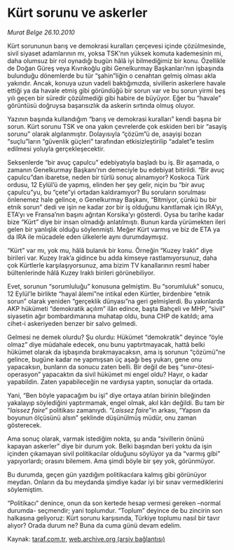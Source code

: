 # Kürt sorunu ve askerler 

*Murat Belge 26.10.2010*

<div class="yazi"><p>Kürt sorununun barış ve demokrasi kuralları çerçevesi içinde çözülmesinde, sivil siyaset adamlarının mı, yoksa TSK’nın yüksek komuta kademesinin mi, daha olumsuz bir rol oynadığı bugün hâlâ iyi bilmediğimiz bir konu. Özellikle de Doğan Güreş veya Kıvrıkoğlu gibi Genelkurmay Başkanları’nın işbaşında bulunduğu dönemlerde bu tür “şahin”liğin o cenahtan gelmiş olması akla yakındır. Ancak, konuya uzun vadeli baktığımızda, sivillerin askerlere havale ettiği ya da havale etmiş gibi göründüğü bir sorun var ve bu sorun yirmi beş yılı geçen bir süredir çözülmediği gibi habire de büyüyor. Eğer bu “havale” görüntüsü doğruysa başarısızlık da askerin sırtında olmuş oluyor. </p>
<p>Yazının başında kullandığım “barış ve demokrasi kuralları” kendi başına bir sorun. Kürt sorunu TSK ve ona yakın çevrelerde çok eskiden beri bir “asayiş sorunu” olarak algılanmıştır. Dolayısıyla “çözüm”ü de, asayişi bozan “suçlu”ların “güvenlik güçleri” tarafından etkisizleştirilip “adalet”e teslim edilmesi yoluyla gerçekleşecektir. </p>
<p>Seksenlerde “bir avuç çapulcu” edebiyatıyla başladı bu iş. Bir aşamada, o zamanın Genelkurmay Başkanı’nın demeciyle bu edebiyat bitirildi. “Bir avuç çapulcu”dan ibaretse, neden bir türlü sonuç alınamıyor? Koskoca Türk ordusu, 12 Eylül’ü de yapmış, elinden her şey gelir, niçin bu “bir avuç çapulcu”yu, bu “çete”yi ortadan kaldıramıyor? Bu soruların sorulması önlenemez hale gelince, o Genelkurmay Başkanı, “Bitmiyor, çünkü bu bir etnik sorun” dedi ve işin ne kadar zor bir iş olduğunu kanıtlamak için IRA’yı, ETA’yı ve Fransa’nın başını ağrıtan Korsika’yı gösterdi. Oysa bu tarihe kadar bize “Kürt” diye bir insan olmadığı anlatılmıştı. Bunun karda yürümekten ileri gelen bir yanlışlık olduğu söylenmişti. Meğer Kürt varmış ve biz de ETA ya da IRA ile mücadele eden ülkelerle aynı durumdaymışız. </p>
<p>“Kürt” var mı, yok mu, hâlâ bulanık bir konu. Örneğin “Kuzey Iraklı” diye birileri var. Kuzey Irak’a gidince bu adda kimseye rastlamıyorsunuz, daha çok Kürtlerle karşılaşıyorsunuz, ama bizim TV kanallarının resmî haber bültenlerinde hâlâ Kuzey Iraklı birileri görünebiliyor. </p>
<p>Evet, sorunun “sorumluluğu” konusuna gelmiştim. Bu “sorumluluk” sonucu, 12 Eylül’le birlikte “hayal âlemi”ne intikal eden Kürtler, birdenbire “etnik sorun” olarak yeniden “gerçeklik dünyası”na geri gelmişlerdi. Bu yakınlarda AKP hükümeti “demokratik açılım” ilân edince, başta Bahçeli ve MHP, “sivil” siyasetin ağır bombardımanına muhatap oldu, buna CHP de katıldı; ama cihet-i askeriyeden benzer bir salvo gelmedi. </p>
<p>Gelmesi ne demek olurdu? Şu olurdu: Hükümet “demokratik” deyince “öyle olmaz” diye müdahale edecek, onu bunu yaptırtmayacak, hattâ belki hükümet olarak da işbaşında bırakmayacaksın, ama iş sorunun “çözümü”ne gelince, bugüne kadar ne yapmışsan üç aşağı beş yukarı, gene onu yapacaksın, bunların da sonucu zaten belli. Bir değil de beş “sınır-ötesi-operasyon” yapacaktın da sivil hükümet mi engel oldu? Hayır, o kadar yapabildin. Zaten yapabileceğin ne vardıysa yaptın, sonuçlar da ortada. </p>
<p>Yani, “Ben böyle yapacağım bu işi” diye ortaya atılan birinin bileğinden yakalayıp söylediğini yaptırmamak, engel olmak, akıl kârı değildi. Bu tam bir “<i>laissez faire</i>” politikası zamanıydı. “<i>Laissez faire</i>”in arkası, “Yapsın da boyunun ölçüsünü alsın” şeklinde düşünülmüş müdür, onu zaman gösterecek. </p>
<p>Ama sonuç olarak, varmak istediğim nokta, şu anda “sivillerin önünü kapayan askerler” diye bir durum yok. Belki başından beri yoktu da işin içinden çıkamayan sivil politikacılar olduğunu söylüyor ya da “varmış gibi” yapıyorlardı; orasını bilemem. Ama şimdi böyle bir şey yok, görünmüyor. </p>
<p>Bu durumda, geçen gün yazdığım politikacılara kalmış gibi görünüyor meydan. Onların da bu meydanda şimdiye kadar iyi bir sınav vermediklerini söylemiştim. </p>
<p>“Politikacı” denince, onun da son kertede hesap vermesi gereken –normal durumda- seçmendir; yani toplumdur. “Toplum” deyince de bu zincirin son halkasına geliyoruz: Kürt sorunu karşısında, Türkiye toplumu nasıl bir tavır alıyor? Orada durum ne? Buna da cuma günü devam edelim.</p></div>

Kaynak: [taraf.com.tr](m), [web.archive.org (arşiv bağlantısı)](http://web.archive.org/web/20101029025011/http://taraf.com.tr:80/murat-belge/makale-kurt-sorunu-ve-askerler.htm)
